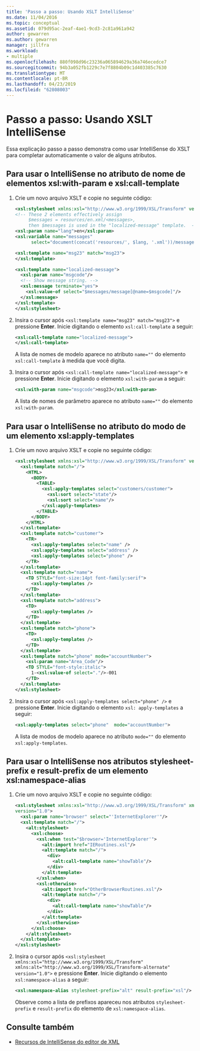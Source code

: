 ```yaml
---
title: 'Passo a passo: Usando XSLT IntelliSense'
ms.date: 11/04/2016
ms.topic: conceptual
ms.assetid: 079d95ac-2eaf-4ae1-9cd3-2c81a961a942
author: gewarren
ms.author: gewarren
manager: jillfra
ms.workload:
- multiple
ms.openlocfilehash: 880f098d96c23236a065894629a36a746ecedce7
ms.sourcegitcommit: 94b3a052fb1229c7e7f8804b09c1d403385c7630
ms.translationtype: MT
ms.contentlocale: pt-BR
ms.lasthandoff: 04/23/2019
ms.locfileid: "62808003"
---
```

# <a name="walkthrough-using-xslt-intellisense"></a>Passo a passo: Usando XSLT IntelliSense

Essa explicação passo a passo demonstra como usar IntelliSense do XSLT para completar automaticamente o valor de alguns atributos.

## <a name="to-use-intellisense-in-the-name-attribute-of-xslwith-param-and-xslcall-template-elements"></a>Para usar o IntelliSense no atributo de nome de elementos xsl:with-param e xsl:call-template

1. Crie um novo arquivo XSLT e copie no seguinte código:

    ```xml
    <xsl:stylesheet xmlns:xsl="http://www.w3.org/1999/XSL/Transform" version="1.0">
    <!-- These 2 elements effectively assign
         $messages = resources/en.xml/<messages>,
         then $messages is used in the "localized-message" template.  -->
    <xsl:param name="lang">en</xsl:param>
    <xsl:variable name="messages"
          select="document(concat('resources/', $lang, '.xml'))/messages"/>

    <xsl:template name="msg23" match="msg23">
    </xsl:template>

    <xsl:template name="localized-message">
      <xsl:param name="msgcode"/>
      <!-- Show message string. -->
      <xsl:message terminate="yes">
        <xsl:value-of select="$messages/message[@name=$msgcode]"/>
      </xsl:message>
    </xsl:template>
    </xsl:stylesheet>
    ```

2. Insira o cursor após `<xsl:template name="msg23" match="msg23">` e pressione **Enter**. Inicie digitando o elemento `xsl:call-template` a seguir:

    ```xml
    <xsl:call-template name="localized-message">
    </xsl:call-template>
    ```

     A lista de nomes de modelo aparece no atributo `name=""` do elemento `xsl:call-template` à medida que você digita.

3. Insira o cursor após `<xsl:call-template name="localized-message">` e pressione **Enter**. Inicie digitando o elemento `xsl:with-param` a seguir:

    ```xml
    <xsl:with-param name="msgcode">msg23</xsl:with-param>
    ```

     A lista de nomes de parâmetro aparece no atributo `name=""` do elemento `xsl:with-param`.

## <a name="to-use-intellisense-in-the-mode-attribute-of-an-xslapply-templates-element"></a>Para usar o IntelliSense no atributo do modo de um elemento xsl:apply-templates

1. Crie um novo arquivo XSLT e copie no seguinte código:

    ```xml
    <xsl:stylesheet xmlns:xsl="http://www.w3.org/1999/XSL/Transform" version="1.0">
      <xsl:template match="/">
        <HTML>
          <BODY>
            <TABLE>
              <xsl:apply-templates select="customers/customer">
                <xsl:sort select="state"/>
                <xsl:sort select="name"/>
              </xsl:apply-templates>
            </TABLE>
          </BODY>
        </HTML>
      </xsl:template>
      <xsl:template match="customer">
        <TR>
          <xsl:apply-templates select="name" />
          <xsl:apply-templates select="address" />
          <xsl:apply-templates select="phone" />
        </TR>
      </xsl:template>
      <xsl:template match="name">
        <TD STYLE="font-size:14pt font-family:serif">
          <xsl:apply-templates />
        </TD>
      </xsl:template>
      <xsl:template match="address">
        <TD>
          <xsl:apply-templates />
        </TD>
      </xsl:template>
      <xsl:template match="phone">
        <TD>
          <xsl:apply-templates />
        </TD>
      </xsl:template>
      <xsl:template match="phone" mode="accountNumber">
        <xsl:param name="Area_Code"/>
        <TD STYLE="font-style:italic">
          1-<xsl:value-of select="."/>-001
        </TD>
      </xsl:template>
    </xsl:stylesheet>
    ```

2. Insira o cursor após `<xsl:apply-templates select="phone" />` e pressione **Enter**. Inicie digitando o elemento `xsl: apply-templates` a seguir:

    ```xml
    <xsl:apply-templates select="phone"  mode="accountNumber">
    ```

     A lista de modos de modelo aparece no atributo `mode=""` do elemento `xsl:apply-templates`.

## <a name="to-use-intellisense-in-the-stylesheet-prefix-and-result-prefix-attributes-of-an-xslnamespace-alias-element"></a>Para usar o IntelliSense nos atributos stylesheet-prefix e result-prefix de um elemento xsl:namespace-alias

1. Crie um novo arquivo XSLT e copie no seguinte código:

    ```xml
    <xsl:stylesheet xmlns:xsl="http://www.w3.org/1999/XSL/Transform" xmlns:alt="http://www.w3.org/1999/XSL/Transform-alternate"
    version="1.0">
      <xsl:param name="browser" select="'InternetExplorer'"/>
      <xsl:template match="/">
        <alt:stylesheet>
          <xsl:choose>
            <xsl:when test="$browser='InternetExplorer'">
              <alt:import href="IERoutines.xsl"/>
              <alt:template match="/">
                <div>
                  <alt:call-template name="showTable"/>
                </div>
              </alt:template>
            </xsl:when>
            <xsl:otherwise>
              <alt:import href="OtherBrowserRoutines.xsl"/>
              <alt:template match="/">
                <div>
                  <alt:call-template name="showTable"/>
                </div>
              </alt:template>
            </xsl:otherwise>
          </xsl:choose>
        </alt:stylesheet>
      </xsl:template>
    </xsl:stylesheet>
    ```

2. Insira o cursor após `<xsl:stylesheet xmlns:xsl="http://www.w3.org/1999/XSL/Transform" xmlns:alt="http://www.w3.org/1999/XSL/Transform-alternate" version="1.0">` e pressione **Enter**. Inicie digitando o elemento `xsl:namespace-alias` a seguir:

    ```xml
    <xsl:namespace-alias stylesheet-prefix="alt" result-prefix="xsl"/>
    ```

     Observe como a lista de prefixos apareceu nos atributos `stylesheet-prefix` e `result-prefix` do elemento de `xsl:namespace-alias`.

## <a name="see-also"></a>Consulte também

- [Recursos de IntelliSense do editor de XML](../xml-tools/xml-editor-intellisense-features.md)